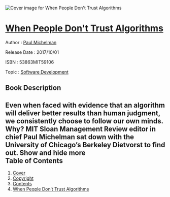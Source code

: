 ![Cover image for When People Don&#39;t Trust Algorithms](https://imgdetail.ebookreading.net/cover/cover/software_development/EB53863MIT59106.jpg)

[When People Don&#39;t Trust Algorithms](https://ebookreading.net/view/book/When+People+Don%26%2339%3Bt+Trust+Algorithms-EB53863MIT59106_1.html "When People Don&#39;t Trust Algorithms")
====================================================================================================================

Author : [Paul Michelman](https://ebookreading.net/search/author/Paul+Michelman)

Release Date : 2017/10/01

ISBN : 53863MIT59106

Topic : [Software Development](https://ebookreading.net/search/category/software-development)

Book Description
-----------------

 Even when faced with evidence that an algorithm will deliver better results than human judgment, we consistently choose to follow our own minds. Why? MIT Sloan Management Review editor in chief Paul Michelman sat down with the University of Chicago&#8217;s Berkeley Dietvorst to find out.        Show and hide more                
Table of Contents
-----------------

1. [Cover](https://ebookreading.net/view/book/When+People+Don%26%2339%3Bt+Trust+Algorithms-EB53863MIT59106_1.html)
1. [Copyright](https://ebookreading.net/view/book/When+People+Don%26%2339%3Bt+Trust+Algorithms-EB53863MIT59106_4.html)
1. [Contents](https://ebookreading.net/view/book/When+People+Don%26%2339%3Bt+Trust+Algorithms-EB53863MIT59106_2.html)
1. [When People Don’t Trust Algorithms](https://ebookreading.net/view/book/When+People+Don%26%2339%3Bt+Trust+Algorithms-EB53863MIT59106_3.html)

